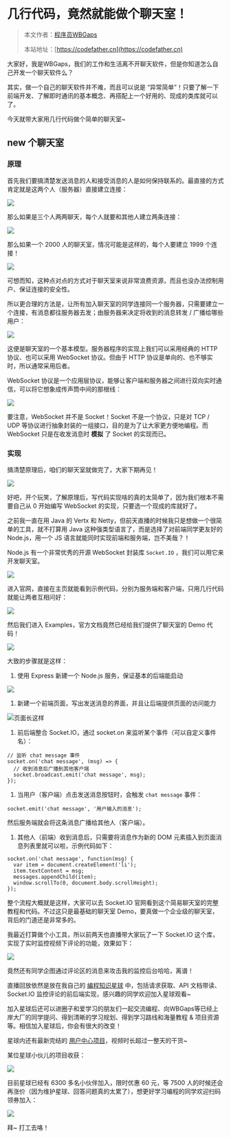 # 几行代码，竟然就能做个聊天室！

> 本文作者：[程序员WBGaps](https://yuyuanweb.feishu.cn/wiki/Abldw5WkjidySxkKxU2cQdAtnah)
>
> 本站地址：[https://codefather.cn](https://codefather.cn)

大家好，我是WBGaps，我们的工作和生活离不开聊天软件，但是你知道怎么自己开发一个聊天软件么？

其实，做一个自己的聊天软件并不难，而且可以说是 “异常简单”！只要了解一下前端开发、了解即时通讯的基本概念、再搭配上一个好用的、现成的类库就可以了。

今天就带大家用几行代码做个简单的聊天室~

## new 个聊天室

### 原理

首先我们要搞清楚发送消息的人和接受消息的人是如何保持联系的。最直接的方式肯定就是这两个人（服务器）直接建立连接：

![](https://pic.yupi.icu/5563/202311080938912.png)

那么如果是三个人两两聊天，每个人就要和其他人建立两条连接：

![](https://pic.yupi.icu/5563/202311080938772.png)

那么如果一个 2000 人的聊天室，情况可能是这样的，每个人要建立 1999 个连接！

![](https://pic.yupi.icu/5563/202311080938186.png)

可想而知，这种点对点的方式对于聊天室来说非常浪费资源，而且也没办法控制用户、保证连接的安全性。

所以更合理的方法是，让所有加入聊天室的同学连接同一个服务器，只需要建立一个连接，有消息都往服务器去发；由服务器来决定将收到的消息转发 / 广播给哪些用户：

![](https://pic.yupi.icu/5563/202311080938059.png)

这便是聊天室的一个基本模型。服务器程序的实现上我们可以采用经典的 HTTP 协议、也可以采用 WebSocket 协议。但由于 HTTP 协议是单向的、也不够实时，所以通常采用后者。

WebSocket 协议是一个应用层协议，能够让客户端和服务器之间进行双向实时通信，可以将它想象成传声筒中间的那根线：

![](https://pic.yupi.icu/5563/202311080938166.png)

要注意，WebSocket 并不是 Socket！Socket 不是一个协议，只是对 TCP / UDP 等协议进行抽象封装的一组接口，目的是为了让大家更方便地编程。而 WebSocket 只是在收发消息时 **模拟** 了 Socket 的实现而已。

### 实现

搞清楚原理后，咱们的聊天室就做完了，大家下期再见！

![](https://pic.yupi.icu/5563/202311080938356.png)

好吧，开个玩笑，了解原理后，写代码实现啥的真的太简单了，因为我们根本不需要自己从 0 开始编写 WebSocket 的实现，只要选一个现成的库就好了。

之前我一直在用 Java 的 Vertx 和 Netty，但前天直播的时候我只是想做一个很简单的工具，就不打算用 Java 这种强类型语言了，而是选择了对前端同学更友好的 Node.js，用一个 JS 语言就能同时实现前端和服务端，岂不美哉？！

Node.js 有一个非常优秀的开源 WebSocket 封装库 `Socket.IO` ，我们可以用它来开发聊天室。

![](https://pic.yupi.icu/5563/202311080938839.png)

进入官网，直接在主页就能看到示例代码，分别为服务端和客户端，只用几行代码就能让两者互相问好：

![](https://pic.yupi.icu/5563/202311080938594.png)

然后我们进入 Examples，官方文档竟然已经给我们提供了聊天室的 Demo 代码！

![](https://pic.yupi.icu/5563/202311080938184.png)

大致的步骤就是这样：

1. 使用 Express 新建一个 Node.js 服务，保证基本的后端能启动

![](https://pic.yupi.icu/5563/202311080938352.png)

1. 新建一个前端页面，写出发送消息的界面，并且让后端提供页面的访问能力

![](https://pic.yupi.icu/5563/202311080938691.png)页面长这样

1. 前后端整合 Socket.IO，通过 socket.on 来监听某个事件（可以自定义事件名）：

```
// 监听 chat message 事件
socket.on('chat message', (msg) => {
  // 收到消息后广播到其他客户端
  socket.broadcast.emit('chat message', msg);
});
```

1. 当用户（客户端）点击发送消息按钮时，会触发 `chat message` 事件：

```
socket.emit('chat message', '用户输入的消息');
```

然后服务端就会将这条消息广播给其他人（客户端）。

1. 其他人（前端）收到消息后，只需要将消息作为新的 DOM 元素插入到页面消息列表里就可以啦，示例代码如下：

```
socket.on('chat message', function(msg) {
  var item = document.createElement('li');
  item.textContent = msg;
  messages.appendChild(item);
  window.scrollTo(0, document.body.scrollHeight);
});
```

整个流程大概就是这样，大家可以去 Socket.IO 官网看到这个简易聊天室的完整教程和代码。不过这只是最基础的聊天室 Demo，要真做一个企业级的聊天室，背后的门道还是非常多的。

我最近打算做个小工具，所以前两天也直播带大家玩了一下 Socket.IO 这个库，实现了实时监控视频下评论的功能，效果如下：

![](https://pic.yupi.icu/5563/202311080938035.png)

竟然还有同学企图通过评论区的消息来攻击我的监控后台哈哈，离谱！

直播回放依然是放在我自己的 [编程知识星球](https://mp.weixin.qq.com/s?__biz=MzI1NDczNTAwMA==&mid=2247508009&idx=1&sn=5b519b4a6fe62c79c038b2106ca1edab&scene=21#wechat_redirect) 中，包括请求获取、API 文档带读、Socket.IO 监控评论的前后端实现，感兴趣的同学欢迎加入星球观看~

加入星球后还可以进圈子和爱学习的朋友们一起交流编程、向WBGaps等已经上岸大厂的同学提问、得到清晰的学习规划、得到学习路线和海量教程 & 项目资源等。相信加入星球后，你会有很大的改变！

星球内还有最新完结的 [用户中心项目](https://mp.weixin.qq.com/s?__biz=MzI1NDczNTAwMA==&mid=2247508517&idx=1&sn=66803910cf2e7d88e6cab30df9271d5d&scene=21#wechat_redirect)，视频时长超过一整天的干货~

某位星球小伙儿的项目收获：

![](https://pic.yupi.icu/5563/202311080938002.png)

目前星球已经有 6300 多名小伙伴加入，限时优惠 60 元，等 7500 人的时候还会再涨价（因为维护星球、回答问题真的太累了），想更好学习编程的同学欢迎扫码领券加入：

![](https://pic.yupi.icu/5563/202311080938357.png)

拜~ 打工去咯！